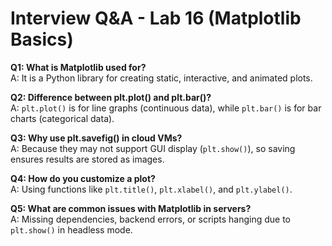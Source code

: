 # Interview Q&A - Lab 16 (Matplotlib Basics)

**Q1: What is Matplotlib used for?**  
A: It is a Python library for creating static, interactive, and animated plots.

**Q2: Difference between plt.plot() and plt.bar()?**  
A: `plt.plot()` is for line graphs (continuous data), while `plt.bar()` is for bar charts (categorical data).

**Q3: Why use plt.savefig() in cloud VMs?**  
A: Because they may not support GUI display (`plt.show()`), so saving ensures results are stored as images.

**Q4: How do you customize a plot?**  
A: Using functions like `plt.title()`, `plt.xlabel()`, and `plt.ylabel()`.

**Q5: What are common issues with Matplotlib in servers?**  
A: Missing dependencies, backend errors, or scripts hanging due to `plt.show()` in headless mode.
